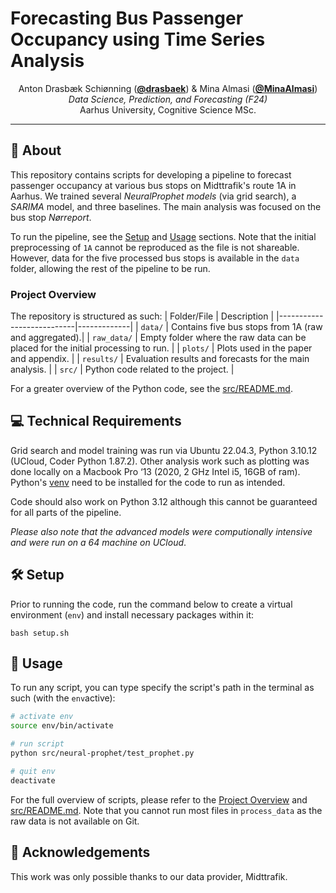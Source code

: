 # Forecasting Bus Passenger Occupancy using Time Series Analysis
<p align="center">
  Anton Drasbæk Schiønning (<strong><a href="https://github.com/drasbaek">@drasbaek</a></strong>) &
  Mina Almasi (<strong><a href="https://github.com/MinaAlmasi">@MinaAlmasi</a></strong>)<br>
  <em>Data Science, Prediction, and Forecasting (F24)</em>
  <br>
  Aarhus University, Cognitive Science MSc.
  <br>
</p>
<hr>

## 🚌 About 
This repository contains scripts for developing a pipeline to forecast passenger occupancy at various bus stops on Midttrafik's route 1A in Aarhus. We trained several *NeuralProphet models* (via grid search), a *SARIMA* model, and three baselines. The main analysis was focused on the bus stop *Nørreport*. 

To run the pipeline, see the [Setup](#️-setup) and [Usage](#-usage) sections. Note that the initial preprocessing of `1A` cannot be reproduced as the file is not shareable. However, data for the five processed bus stops is available in the `data` folder, allowing the rest of the pipeline to be run.

### Project Overview
The repository is structured as such: 
| Folder/File               | Description |
|---------------------------|-------------|
| `data/`                   | Contains five bus stops from 1A (raw and aggregated).|
| `raw_data/`               | Empty folder where the raw data can be placed for the initial processing to run. |
| `plots/`                  | Plots used in the paper and appendix. |
| `results/`                | Evaluation results and forecasts for the main analysis. |
| `src/`                    | Python code related to the project. |


For a greater overview of the Python code, see the [src/README.md](src/README.md).

## 💻 Technical Requirements
Grid search and model training was run via  Ubuntu 22.04.3, Python 3.10.12 (UCloud, Coder Python 1.87.2). Other analysis work such as plotting was done locally on a Macbook Pro ‘13 (2020, 2 GHz Intel i5, 16GB of ram). Python's [venv](https://docs.python.org/3.10/library/venv.html) need to be installed for the code to run as intended. 

Code should also work on Python 3.12 although this cannot be guaranteed for all parts of the pipeline.


*Please also note that the advanced models were computionally intensive and were run on a 64 machine on UCloud*. 

## 🛠️ Setup
Prior to running the code, run the command below to create a virtual environment (`env`) and install necessary packages within it: 
```
bash setup.sh
```

##  🚀 Usage 
To run any script, you can type specify the script's path in the terminal as such (with the `env`active):
```bash
# activate env
source env/bin/activate

# run script
python src/neural-prophet/test_prophet.py

# quit env 
deactivate
```
For the full overview of scripts, please refer to the [Project Overview](#project-overview) and [src/README.md](src/README.md). Note that you cannot run most files in `process_data` as the raw data is not available on Git.

## 🌟 Acknowledgements 
This work was only possible thanks to our data provider, Midttrafik.